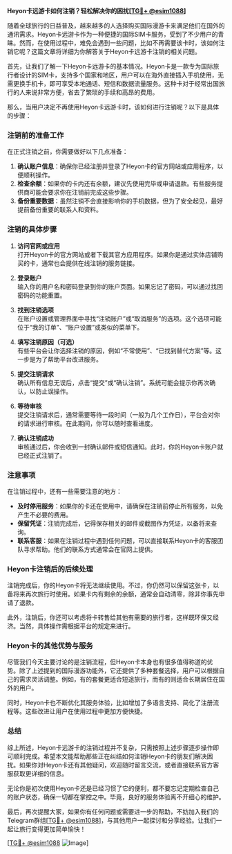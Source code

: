 **Heyon卡远游卡如何注销？轻松解决你的困扰[[TG💪+ @esim1088](https://t.me/s/esim1088)]**

随着全球旅行的日益普及，越来越多的人选择购买国际漫游卡来满足他们在国外的通讯需求。Heyon卡远游卡作为一种便捷的国际SIM卡服务，受到了不少用户的青睐。然而，在使用过程中，难免会遇到一些问题，比如不再需要该卡时，该如何注销它呢？这篇文章将详细为你解答关于Heyon卡远游卡注销的相关问题。

首先，让我们了解一下Heyon卡远游卡的基本情况。Heyon卡是一款专为国际旅行者设计的SIM卡，支持多个国家和地区，用户可以在海外直接插入手机使用，无需更换手机卡，即可享受本地通话、短信和数据流量服务。这种卡对于经常出国旅行的人来说非常方便，省去了繁琐的手续和高昂的费用。

那么，当用户决定不再使用Heyon卡远游卡时，该如何进行注销呢？以下是具体的步骤：

### 注销前的准备工作

在正式注销之前，你需要做好以下几点准备：
1. **确认账户信息**：确保你已经注册并登录了Heyon卡的官方网站或应用程序，以便顺利操作。
2. **检查余额**：如果你的卡内还有余额，建议先使用完毕或申请退款。有些服务提供商可能会要求你在注销前完成这些步骤。
3. **备份重要数据**：虽然注销不会直接影响你的手机数据，但为了安全起见，最好提前备份重要的联系人和资料。

### 注销的具体步骤

1. **访问官网或应用**  
   打开Heyon卡的官方网站或者下载其官方应用程序。如果你是通过实体店铺购买的卡，通常也会提供在线注销的服务链接。

2. **登录账户**  
   输入你的用户名和密码登录到你的账户页面。如果忘记了密码，可以通过找回密码的功能重置。

3. **找到注销选项**  
   在账户设置或管理界面中寻找“注销账户”或“取消服务”的选项。这个选项可能位于“我的订单”、“账户设置”或类似的菜单下。

4. **填写注销原因（可选）**  
   有些平台会让你选择注销的原因，例如“不常使用”、“已找到替代方案”等。这一步是为了帮助平台改进服务。

5. **提交注销请求**  
   确认所有信息无误后，点击“提交”或“确认注销”。系统可能会提示你再次确认，以防止误操作。

6. **等待审核**  
   提交注销请求后，通常需要等待一段时间（一般为几个工作日），平台会对你的请求进行审核。在此期间，你可以随时查看进度。

7. **确认注销成功**  
   审核通过后，你会收到一封确认邮件或短信通知。此时，你的Heyon卡账户就已经正式注销了。

### 注意事项

在注销过程中，还有一些需要注意的地方：
- **及时停用服务**：如果你的卡还在使用中，请确保在注销前停止所有服务，以免产生不必要的费用。
- **保留凭证**：注销完成后，记得保存相关的邮件或截图作为凭证，以备将来查询。
- **联系客服**：如果在注销过程中遇到任何问题，可以直接联系Heyon卡的客服团队寻求帮助。他们的联系方式通常会在官网上提供。

### Heyon卡注销后的后续处理

注销完成后，你的Heyon卡将无法继续使用。不过，你仍然可以保留这张卡，以备将来再次旅行时使用。如果卡内有剩余的余额，通常会自动清零，除非你事先申请了退款。

此外，注销后，你还可以考虑将卡转售给其他有需要的旅行者，这样既环保又经济。当然，具体操作需根据平台的规定来进行。

### Heyon卡的其他优势与服务

尽管我们今天主要讨论的是注销流程，但Heyon卡本身也有很多值得称道的优势。除了上述提到的国际漫游功能外，它还提供了多种套餐选择，用户可以根据自己的需求灵活调整。例如，有的套餐更适合短途旅行，而有的则适合长期居住在国外的用户。

同时，Heyon卡也不断优化其服务体验，比如增加了多语言支持、简化了注册流程等。这些改进让用户在使用过程中更加方便快捷。

### 总结

综上所述，Heyon卡远游卡的注销过程并不复杂，只需按照上述步骤逐步操作即可顺利完成。希望本文能帮助那些正在纠结如何注销Heyon卡的朋友们解决困扰。如果你对Heyon卡还有其他疑问，欢迎随时留言交流，或者直接联系官方客服获取更详细的信息。

无论你是初次使用Heyon卡还是已经习惯了它的便利，都不要忘记定期检查自己的账户状态，确保一切都在掌控之中。毕竟，良好的服务体验离不开细心的维护。

最后，再次提醒大家，如果你有任何问题或需要进一步的帮助，不妨加入我们的Telegram群组[[TG💪+ @esim1088](https://t.me/s/esim1088)]，与其他用户一起探讨和分享经验。让我们一起让旅行变得更加简单愉快！

[[TG💪+ @esim1088](https://t.me/s/esim1088) ![Image](https://i.postimg.cc/4NQfJmqS/Snipaste-2025-05-13-00-14-12.png)]